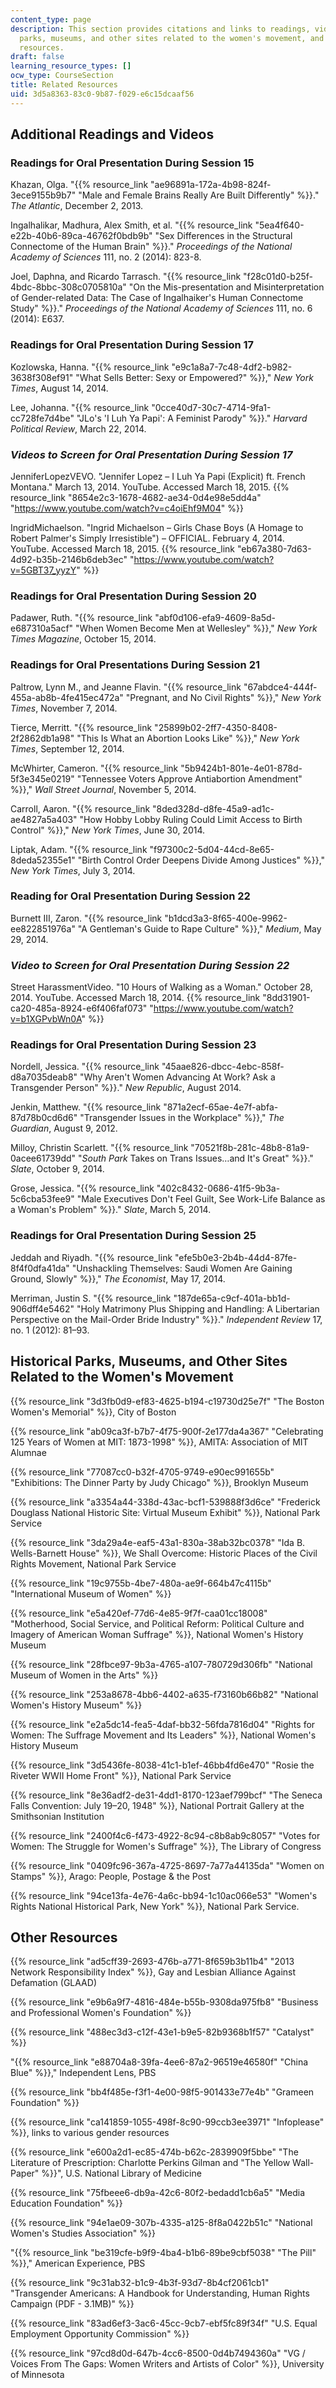 ```yaml
---
content_type: page
description: This section provides citations and links to readings, videos, historical
  parks, museums, and other sites related to the women's movement, and additional
  resources.
draft: false
learning_resource_types: []
ocw_type: CourseSection
title: Related Resources
uid: 3d5a8363-83c0-9b87-f029-e6c15dcaaf56
---
```

## Additional Readings and Videos

### Readings for Oral Presentation During Session 15

Khazan, Olga. "{{% resource_link "ae96891a-172a-4b98-824f-3ece9155b9b7" "Male and Female Brains Really Are Built Differently" %}}." *The Atlantic*, December 2, 2013.

Ingalhalikar, Madhura, Alex Smith, et al. "{{% resource_link "5ea4f640-e22b-40b6-89ca-46762f0bdb9b" "Sex Differences in the Structural Connectome of the Human Brain" %}}." *Proceedings of the National Academy of Sciences* 111, no. 2 (2014): 823-8.

Joel, Daphna, and Ricardo Tarrasch. "{{% resource_link "f28c01d0-b25f-4bdc-8bbc-308c0705810a" "On the Mis-presentation and Misinterpretation of Gender-related Data: The Case of Ingalhaiker's Human Connectome Study" %}}." *Proceedings of the National Academy of Sciences* 111, no. 6 (2014): E637.

### Readings for Oral Presentation During Session 17

Kozlowska, Hanna. "{{% resource_link "e9c1a8a7-7c48-4df2-b982-3638f308ef91" "What Sells Better: Sexy or Empowered?" %}}," *New York Times*, August 14, 2014.

Lee, Johanna. "{{% resource_link "0cce40d7-30c7-4714-9fa1-cc728fe7d4be" "JLo's 'I Luh Ya Papi': A Feminist Parody" %}}." *Harvard Political Review*, March 22, 2014.

### *Videos to Screen for Oral Presentation During Session 17*

JenniferLopezVEVO. "Jennifer Lopez – I Luh Ya Papi (Explicit) ft. French Montana." March 13, 2014. YouTube. Accessed March 18, 2015. {{% resource_link "8654e2c3-1678-4682-ae34-0d4e98e5dd4a" "https://www.youtube.com/watch?v=c4oiEhf9M04" %}}

IngridMichaelson. "Ingrid Michaelson – Girls Chase Boys (A Homage to Robert Palmer's Simply Irresistible") – OFFICIAL. February 4, 2014. YouTube. Accessed March 18, 2015. {{% resource_link "eb67a380-7d63-4d92-b35b-2146b6deb3ec" "https://www.youtube.com/watch?v=5GBT37_yyzY" %}}

### Readings for Oral Presentation During Session 20

Padawer, Ruth. "{{% resource_link "abf0d106-efa9-4609-8a5d-e687310a5acf" "When Women Become Men at Wellesley" %}}," *New York Times Magazine*, October 15, 2014.

### Readings for Oral Presentations During Session 21

Paltrow, Lynn M., and Jeanne Flavin. "{{% resource_link "67abdce4-444f-455a-ab8b-4fe415ec472a" "Pregnant, and No Civil Rights" %}}," *New York Times*, November 7, 2014.

Tierce, Merritt. "{{% resource_link "25899b02-2ff7-4350-8408-2f2862db1a98" "This Is What an Abortion Looks Like" %}}," *New York Times*, September 12, 2014.

McWhirter, Cameron. "{{% resource_link "5b9424b1-801e-4e01-878d-5f3e345e0219" "Tennessee Voters Approve Antiabortion Amendment" %}}," *Wall Street Journal*, November 5, 2014.

Carroll, Aaron. "{{% resource_link "8ded328d-d8fe-45a9-ad1c-ae4827a5a403" "How Hobby Lobby Ruling Could Limit Access to Birth Control" %}}," *New York Times*, June 30, 2014.

Liptak, Adam. "{{% resource_link "f97300c2-5d04-44cd-8e65-8deda52355e1" "Birth Control Order Deepens Divide Among Justices" %}}," *New York Times*, July 3, 2014.

### Reading for Oral Presentation During Session 22

Burnett III, Zaron. "{{% resource_link "b1dcd3a3-8f65-400e-9962-ee822851976a" "A Gentleman's Guide to Rape Culture" %}}," *Medium*, May 29, 2014.

### *Video to Screen for Oral Presentation During Session 22*

Street HarassmentVideo. "10 Hours of Walking as a Woman." October 28, 2014. YouTube. Accessed March 18, 2014. {{% resource_link "8dd31901-ca20-485a-8924-e6f406faf073" "https://www.youtube.com/watch?v=b1XGPvbWn0A" %}}

### Readings for Oral Presentation During Session 23

Nordell, Jessica. "{{% resource_link "45aae826-dbcc-4ebc-858f-d8a7035deab8" "Why Aren't Women Advancing At Work? Ask a Transgender Person" %}}." *New Republic*, August 2014.

Jenkin, Matthew. "{{% resource_link "871a2ecf-65ae-4e7f-abfa-87d78b0cd6d6" "Transgender Issues in the Workplace" %}}," *The Guardian*, August 9, 2012.

Milloy, Christin Scarlett. "{{% resource_link "70521f8b-281c-48b8-81a9-0acee61739dd" "*South Park* Takes on Trans Issues…and It's Great" %}}." *Slate*, October 9, 2014.

Grose, Jessica. "{{% resource_link "402c8432-0686-41f5-9b3a-5c6cba53fee9" "Male Executives Don't Feel Guilt, See Work-Life Balance as a Woman's Problem" %}}." *Slate*, March 5, 2014.

### Readings for Oral Presentation During Session 25

Jeddah and Riyadh. "{{% resource_link "efe5b0e3-2b4b-44d4-87fe-8f4f0dfa41da" "Unshackling Themselves: Saudi Women Are Gaining Ground, Slowly" %}}," *The Economist*, May 17, 2014.

Merriman, Justin S. "{{% resource_link "187de65a-c9cf-401a-bb1d-906dff4e5462" "Holy Matrimony Plus Shipping and Handling: A Libertarian Perspective on the Mail-Order Bride Industry" %}}." *Independent Review* 17, no. 1 (2012): 81–93.

## Historical Parks, Museums, and Other Sites Related to the Women's Movement

{{% resource_link "3d3fb0d9-ef83-4625-b194-c19730d25e7f" "The Boston Women's Memorial" %}}, City of Boston

{{% resource_link "ab09ca3f-b7b7-4f75-900f-2e177da4a367" "Celebrating 125 Years of Women at MIT: 1873-1998" %}}, AMITA: Association of MIT Alumnae

{{% resource_link "77087cc0-b32f-4705-9749-e90ec991655b" "Exhibitions: The Dinner Party by Judy Chicago" %}}, Brooklyn Museum

{{% resource_link "a3354a44-338d-43ac-bcf1-539888f3d6ce" "Frederick Douglass National Historic Site: Virtual Museum Exhibit" %}}, National Park Service

{{% resource_link "3da29a4e-eaf5-43a1-830a-38ab32bc0378" "Ida B. Wells-Barnett House" %}}, We Shall Overcome: Historic Places of the Civil Rights Movement, National Park Service

{{% resource_link "19c9755b-4be7-480a-ae9f-664b47c4115b" "International Museum of Women" %}}

{{% resource_link "e5a420ef-77d6-4e85-9f7f-caa01cc18008" "Motherhood, Social Service, and Political Reform: Political Culture and Imagery of American Woman Suffrage" %}}, National Women's History Museum

{{% resource_link "28fbce97-9b3a-4765-a107-780729d306fb" "National Museum of Women in the Arts" %}}

{{% resource_link "253a8678-4bb6-4402-a635-f73160b66b82" "National Women's History Museum" %}}

{{% resource_link "e2a5dc14-fea5-4daf-bb32-56fda7816d04" "Rights for Women: The Suffrage Movement and Its Leaders" %}}, National Women's History Museum

{{% resource_link "3d5436fe-8038-41c1-b1ef-46bb4fd6e470" "Rosie the Riveter WWII Home Front" %}}, National Park Service

{{% resource_link "8e36adf2-de31-4dd1-8170-123aef799bcf" "The Seneca Falls Convention: July 19–20, 1948" %}}, National Portrait Gallery at the Smithsonian Institution

{{% resource_link "2400f4c6-f473-4922-8c94-c8b8ab9c8057" "Votes for Women: The Struggle for Women's Suffrage" %}}, The Library of Congress

{{% resource_link "0409fc96-367a-4725-8697-7a77a44135da" "Women on Stamps" %}}, Arago: People, Postage & the Post

{{% resource_link "94ce13fa-4e76-4a6c-bb94-1c10ac066e53" "Women's Rights National Historical Park, New York" %}}, National Park Service.

## Other Resources

{{% resource_link "ad5cff39-2693-476b-a771-8f659b3b11b4" "2013 Network Responsibility Index" %}}, Gay and Lesbian Alliance Against Defamation (GLAAD)

{{% resource_link "e9b6a9f7-4816-484e-b55b-9308da975fb8" "Business and Professional Women's Foundation" %}}

{{% resource_link "488ec3d3-c12f-43e1-b9e5-82b9368b1f57" "Catalyst" %}}

"{{% resource_link "e88704a8-39fa-4ee6-87a2-96519e46580f" "China Blue" %}}," Independent Lens, PBS

{{% resource_link "bb4f485e-f3f1-4e00-98f5-901433e77e4b" "Grameen Foundation" %}}

{{% resource_link "ca141859-1055-498f-8c90-99ccb3ee3971" "Infoplease" %}}, links to various gender resources

{{% resource_link "e600a2d1-ec85-474b-b62c-2839909f5bbe" "The Literature of Prescription: Charlotte Perkins Gilman and \"The Yellow Wall-Paper" %}}", U.S. National Library of Medicine

{{% resource_link "75fbeee6-db9a-42c6-80f2-bedadd1cb6a5" "Media Education Foundation" %}}

{{% resource_link "94e1ae09-307b-4335-a125-8f8a0422b51c" "National Women's Studies Association" %}}

"{{% resource_link "be319cfe-b9f9-4ba4-b1b6-89be9cbf5038" "The Pill" %}}," American Experience, PBS

{{% resource_link "9c31ab32-b1c9-4b3f-93d7-8b4cf2061cb1" "Transgender Americans: A Handbook for Understanding, Human Rights Campaign (PDF - 3.1MB)" %}}

{{% resource_link "83ad6ef3-3ac6-45cc-9cb7-ebf5fc89f34f" "U.S. Equal Employment Opportunity Commission" %}}

{{% resource_link "97cd8d0d-647b-4cc6-8500-0d4b7494360a" "VG / Voices From The Gaps: Women Writers and Artists of Color" %}}, University of Minnesota